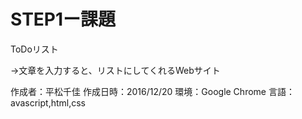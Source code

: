 STEP1ー課題
===========
ToDoリスト

→文章を入力すると、リストにしてくれるWebサイト



作成者：平松千佳
作成日時：2016/12/20
環境：Google Chrome
言語：　avascript,html,css


